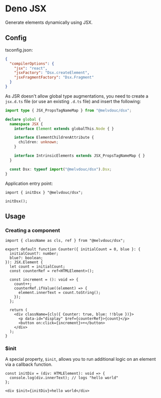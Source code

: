 # Deno JSX

Generate elements dynamically using JSX.

## Config

tsconfig.json:

```json
{
  "compilerOptions": {
    "jsx": "react",
    "jsxFactory": "Dsx.createElement",
    "jsxFragmentFactory": "Dsx.Fragment"
  }
}
```

As JSR doesn't allow global type augmentations, you need to create a `jsx.d.ts` file (or use an existing `.d.ts` file) and insert the following:

```typescript
import type { JSX_PropsTagNameMap } from "@melvdouc/dsx";

declare global {
  namespace JSX {
    interface Element extends globalThis.Node { }

    interface ElementChildrenAttribute {
      children: unknown;
    }

    interface IntrinsicElements extends JSX_PropsTagNameMap { }
  }

  const Dsx: typeof import("@melvdouc/dsx").Dsx;
}
```

Application entry point:

```tsx
import { initDsx } "@melvdouc/dsx";

initDsx();
```

## Usage

### Creating a component

```tsx
import { className as cls, ref } from "@melvdouc/dsx";

export default function Counter({ initialCount = 0, blue }: {
  initialCount?: number;
  blue?: boolean;
}): JSX.Element {
  let count = initialCount;
  const counterRef = ref<HTMLElement>();

  const increment = (): void => {
    count++;
    counterRef.ifValue((element) => {
      element.innerText = count.toString();
    });
  };

  return (
    <div className={cls({ Counter: true, blue: !!blue })}>
      <p data-id="display" $ref={counterRef}>{count}</p>
      <button on:click={increment}>+</button>
    </div>
  );
}
```

### $init

A special property, `$init`, allows you to run additional logic on an element via a callback function.

```tsx
const initDiv = (div: HTMLElement): void => {
  console.log(div.innerText); // logs "hello world"
};

<div $init={initDiv}>hello world</div>
```
